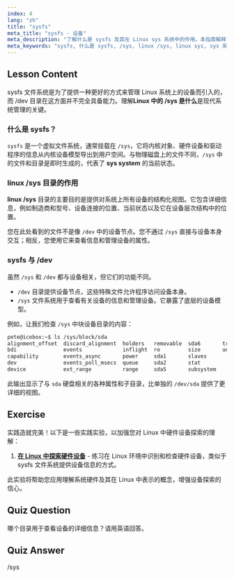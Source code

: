 ```yaml
---
index: 4
lang: "zh"
title: "sysfs"
meta_title: "sysfs - 设备"
meta_description: "了解什么是 sysfs 及其在 Linux sys 系统中的作用。本指南解释了 Linux /sys 目录，这是一个用于设备信息的虚拟文件系统，并将其与 /dev 进行对比。"
meta_keywords: "sysfs, 什么是 sysfs, /sys, linux /sys, linux sys, sys 系统，虚拟文件系统，linux 设备，/dev"
---
```


## Lesson Content

sysfs 文件系统是为了提供一种更好的方式来管理 Linux 系统上的设备而引入的，而 /dev 目录在这方面并不完全具备能力。理解**Linux 中的 /sys 是什么**是现代系统管理的关键。

### 什么是 sysfs？

`sysfs` 是一个虚拟文件系统，通常挂载在 `/sys`，它将内核对象、硬件设备和驱动程序的信息从内核设备模型导出到用户空间。与物理磁盘上的文件不同，`/sys` 中的文件和目录是即时生成的，代表了 **sys system** 的当前状态。

### linux /sys 目录的作用

**linux /sys** 目录的主要目的是提供对系统上所有设备的结构化视图。它包含详细信息，例如制造商和型号、设备连接的位置、当前状态以及它在设备层次结构中的位置。

您在此处看到的文件不是像 `/dev` 中的设备节点。您不通过 `/sys` 直接与设备本身交互；相反，您使用它来查看信息和管理设备的属性。

### sysfs 与 /dev

虽然 `/sys` 和 `/dev` 都与设备相关，但它们的功能不同。

- `/dev` 目录提供设备节点，这些特殊文件允许程序访问设备本身。
- `/sys` 文件系统用于查看有关设备的信息和管理设备。它暴露了底层的设备模型。

例如，让我们检查 `/sys` 中块设备目录的内容：

```bash
pete@icebox:~$ ls /sys/block/sda
alignment_offset  discard_alignment  holders   removable  sda6       trace
bdi               events             inflight  ro         size       uevent
capability        events_async       power     sda1       slaves
dev               events_poll_msecs  queue     sda2       stat
device            ext_range          range     sda5       subsystem
```

此输出显示了与 `sda` 硬盘相关的各种属性和子目录，比单独的 `/dev/sda` 提供了更详细的视图。

## Exercise

实践造就完美！以下是一些实践实验，以加强您对 Linux 中硬件设备探索的理解：

1. **[在 Linux 中探索硬件设备](https://labex.io/zh/labs/comptia-explore-hardware-devices-in-linux-590861)** - 练习在 Linux 环境中识别和检查硬件设备，类似于 sysfs 文件系统提供设备信息的方式。

此实验将帮助您应用理解系统硬件及其在 Linux 中表示的概念，增强设备探索的信心。

## Quiz Question

哪个目录用于查看设备的详细信息？请用英语回答。

## Quiz Answer

/sys
